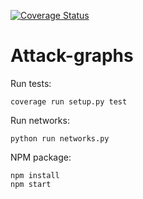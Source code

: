 [![Coverage Status](https://coveralls.io/repos/github/cyberImperial/attack-graphs/badge.svg?branch=networks)](https://coveralls.io/github/cyberImperial/attack-graphs?branch=networks)

# Attack-graphs

Run tests:
```
coverage run setup.py test
```

Run networks:
```
python run networks.py
```

NPM package:
```
npm install
npm start
```
